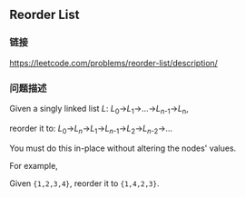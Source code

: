 ## Reorder List  
### 链接  
https://leetcode.com/problems/reorder-list/description/  
### 问题描述

Given a singly linked list *L*: *L*<sub>0</sub>&rarr;*L*<sub>1</sub>&rarr;…&rarr;*L*<sub>*n*-1</sub>&rarr;*L*<sub>n</sub>,<br>
reorder it to: *L*<sub>0</sub>&rarr;*L*<sub>*n*</sub>&rarr;*L*<sub>1</sub>&rarr;*L*<sub>*n*-1</sub>&rarr;*L*<sub>2</sub>&rarr;*L*<sub>*n*-2</sub>&rarr;…


You must do this in-place without altering the nodes' values.


For example,<br>
Given `{1,2,3,4}`, reorder it to `{1,4,2,3}`.

